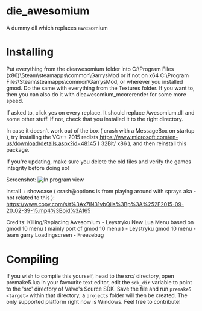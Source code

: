 # die_awesomium
A dummy dll which replaces awesomium


# Installing
Put everything from the dieawesomium folder into C:\Program Files (x86)\Steam\steamapps\common\GarrysMod or if not on x64 C:\Program Files\Steam\steamapps\common\GarrysMod, or wherever you installed gmod.
Do the same with everything from the Textures folder.
If you want to, then you can also do it with dieawesomium_mcorerender for some more speed.


If asked to, click yes on every replace.
It should replace Awesomium.dll and some other stuff.
If not, check that you installed it to the right directory.


In case it doesn't work out of the box ( crash with a MessageBox on startup ), try installing the VC++ 2015 redists https://www.microsoft.com/en-us/download/details.aspx?id=48145 ( 32Bit/ x86 ),
and then reinstall this package.


If you're updating, make sure you delete the old files and verify the games integrity before doing so!


Screenshot:
![In program view](http://i.imgur.com/C3O2Yjp.jpg)


install + showcase ( crash@options is from playing around with sprays aka - not related to this ):
https://www.copy.com/s/t%3Ax7IN31vbQiIs%3Bp%3A%252F2015-09-20_02-39-15.mp4%3Boid%3A165


Credits:
Killing/Replacing Awesomium - Leystryku
New Lua Menu based on gmod 10 menu  ( mainly port of gmod 10 menu ) - Leystryku
gmod 10 menu - team garry
Loadingscreen - Freezebug


# Compiling
If you wish to compile this yourself, head to the src/ directory, open premake5.lua in your favourite text editor, edit the `sdk_dir` variable to point to the 'src' directory of Valve's Source SDK. Save the file and run `premake5 <target>` within that directory; a `projects` folder will then be created. The only supported platform right now is Windows. Feel free to contribute!
